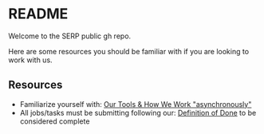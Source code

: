# README

Welcome to the SERP public gh repo. 

Here are some resources you should be familiar with if you are looking to work with us.

## Resources

- Familiarize yourself with: [Our Tools & How We Work "asynchronously"](https://github.com/serpcompany/public/discussions/categories/general)
- All jobs/tasks must be submitting following our: [Definition of Done](https://github.com/serpcompany/public/discussions/8) to be considered complete

